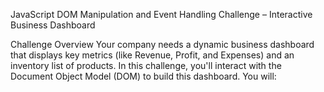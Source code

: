 JavaScript DOM Manipulation and Event Handling Challenge – Interactive Business Dashboard

Challenge Overview
Your company needs a dynamic business dashboard that displays key metrics (like Revenue, Profit, and Expenses) and an inventory list of products. In this challenge, you'll interact with the Document Object Model (DOM) to build this dashboard. You will: